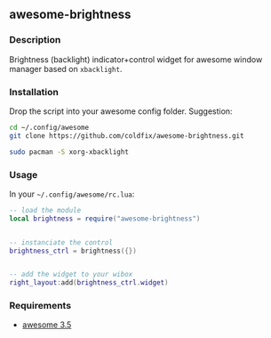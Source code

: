 ## awesome-brightness

### Description

Brightness (backlight) indicator+control widget for awesome window manager
based on ``xbacklight``.


### Installation

Drop the script into your awesome config folder. Suggestion:

```bash
cd ~/.config/awesome
git clone https://github.com/coldfix/awesome-brightness.git

sudo pacman -S xorg-xbacklight
```


### Usage

In your `~/.config/awesome/rc.lua`:

```lua
-- load the module
local brightness = require("awesome-brightness")


-- instanciate the control
brightness_ctrl = brightness({})


-- add the widget to your wibox
right_layout:add(brightness_ctrl.widget)
```


### Requirements

* [awesome 3.5](http://awesome.naquadah.org/)
